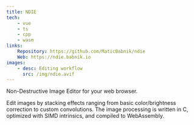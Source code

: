 ```yaml
---
title: NDIE
tech:
    - vue
    - ts
    - cpp
    - wasm
links:
    Repository: https://github.com/MaticBabnik/ndie
    Web: https://ndie.babnik.io
images:
    - desc: Editing workflow
      src: /img/ndie.avif
---
```


Non-Destructive Image Editor for your web browser.

Edit images by stacking effects ranging from basic color/brightness correction to custom convolutions.
The image processing is written in C, optimized with SIMD intrinsics, and compiled to WebAssembly.
